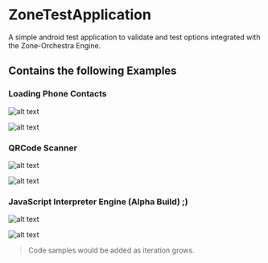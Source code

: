 # ZoneTestApplication
A simple android test application to validate and test options integrated with the Zone-Orchestra Engine.

## Contains the following Examples

### Loading Phone Contacts

![alt text](..blob/master/imgs/load_contacts_1.png "Load Contacts")

![alt text](..blob/master/imgs/load_contacts_2.png "Load Contacts")

### QRCode Scanner

![alt text](..blob/master/imgs/qr_scanner_1.png "QR Code Scanner")

![alt text](..blob/master/imgs/qr_scanner_2.png "QR Code Scanner")

### JavaScript Interpreter Engine (Alpha Build) ;)

![alt text](..blob/master/imgs/js_engine_1.png "JavaScript Engine")

![alt text](..blob/master/imgs/js_engine_2.png "JavaScript Engine")

> Code samples would be added as iteration grows.